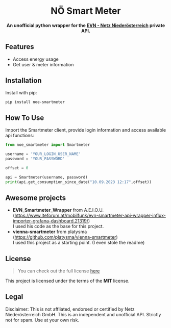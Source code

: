<h1 align="center">
  NÖ Smart Meter
</h1>
<h4 align="center">An unofficial python wrapper for the <a href="https://smartmeter.netz-noe.at/#/" target="_blank">EVN - Netz Niederösterreich</a> private API.
</h4>

## Features

- Access energy usage
- Get user & meter information

## Installation

Install with pip:

`pip install noe-smartmeter`

## How To Use

Import the Smartmeter client, provide login information and access available api functions:

```python
from noe_smartmeter import Smartmeter

username = 'YOUR_LOGIN_USER_NAME'
password = 'YOUR_PASSWORD'

offset = 0

api = Smartmeter(username, password)
print(api.get_consumption_since_date("10.09.2023 12:17",offset))
```


## Awesome projects
- **EVN_Smartmeter_Wrapper** from A.E.I.O.U. (https://www.lteforum.at/mobilfunk/evn-smartmeter-api-wrapper-influx-importer-grafana-dashboard.21319/) \
I used his code as the base for this project.
- **vienna-smartmeter** from platysma (https://github.com/platysma/vienna-smartmeter) \
I used this project as a starting point. (I even stole the readme)

## License

> You can check out the full license [here](https://github.com/xilinx64/vienna-smartmeter/blob/main/LICENSE)

This project is licensed under the terms of the **MIT** license.

## Legal

Disclaimer: This is not affliated, endorsed or certified by Netz Niederösterreich GmbH. This is an independent and unofficial API. Strictly not for spam. Use at your own risk.
